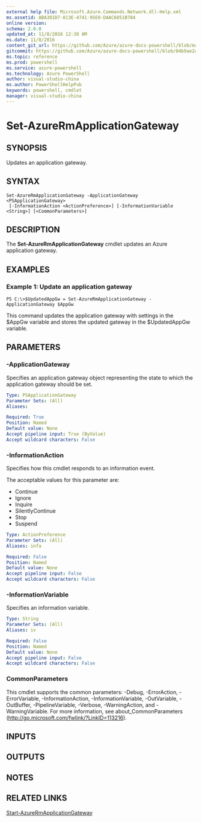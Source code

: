 ```yaml
---
external help file: Microsoft.Azure.Commands.Network.dll-Help.xml
ms.assetid: ABA381D7-813E-4741-95E0-DAAC6051B784
online version: 
schema: 2.0.0
updated_at: 11/8/2016 12:38 AM
ms.date: 11/8/2016
content_git_url: https://github.com/Azure/azure-docs-powershell/blob/master/azureps-cmdlets-docs/ResourceManager/AzureRM.Network/v3.1.0/Set-AzureRmApplicationGateway.md
gitcommit: https://github.com/Azure/azure-docs-powershell/blob/04b9ae2d1c44a3ada330f570237886794cede893/azureps-cmdlets-docs/ResourceManager/AzureRM.Network/v3.1.0/Set-AzureRmApplicationGateway.md
ms.topic: reference
ms.prod: powershell
ms.service: azure-powershell
ms.technology: Azure PowerShell
author: visual-studio-china
ms.author: PowerShellHelpPub
keywords: powershell, cmdlet
manager: visual-studio-china
---
```


# Set-AzureRmApplicationGateway

## SYNOPSIS
Updates an application gateway.

## SYNTAX

```
Set-AzureRmApplicationGateway -ApplicationGateway <PSApplicationGateway>
 [-InformationAction <ActionPreference>] [-InformationVariable <String>] [<CommonParameters>]
```

## DESCRIPTION
The **Set-AzureRmApplicationGateway** cmdlet updates an Azure application gateway.

## EXAMPLES

### Example 1: Update an application gateway
```
PS C:\>$UpdatedAppGw = Set-AzureRmApplicationGateway -ApplicationGateway $AppGw
```

This command updates the application gateway with settings in the $AppGw variable and stores the updated gateway in the $UpdatedAppGw variable.

## PARAMETERS

### -ApplicationGateway
Specifies an application gateway object representing the state to which the application gateway should be set.

```yaml
Type: PSApplicationGateway
Parameter Sets: (All)
Aliases: 

Required: True
Position: Named
Default value: None
Accept pipeline input: True (ByValue)
Accept wildcard characters: False
```

### -InformationAction
Specifies how this cmdlet responds to an information event.

The acceptable values for this parameter are:

- Continue
- Ignore
- Inquire
- SilentlyContinue
- Stop
- Suspend

```yaml
Type: ActionPreference
Parameter Sets: (All)
Aliases: infa

Required: False
Position: Named
Default value: None
Accept pipeline input: False
Accept wildcard characters: False
```

### -InformationVariable
Specifies an information variable.

```yaml
Type: String
Parameter Sets: (All)
Aliases: iv

Required: False
Position: Named
Default value: None
Accept pipeline input: False
Accept wildcard characters: False
```

### CommonParameters
This cmdlet supports the common parameters: -Debug, -ErrorAction, -ErrorVariable, -InformationAction, -InformationVariable, -OutVariable, -OutBuffer, -PipelineVariable, -Verbose, -WarningAction, and -WarningVariable. For more information, see about_CommonParameters (http://go.microsoft.com/fwlink/?LinkID=113216).

## INPUTS

## OUTPUTS

## NOTES

## RELATED LINKS

[Start-AzureRmApplicationGateway](xref:ResourceManager/AzureRM.Network/v3.1.0/Start-AzureRmApplicationGateway.md)


